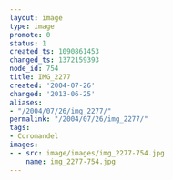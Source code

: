 ```yaml
---
layout: image
type: image
promote: 0
status: 1
created_ts: 1090861453
changed_ts: 1372159393
node_id: 754
title: IMG_2277
created: '2004-07-26'
changed: '2013-06-25'
aliases:
- "/2004/07/26/img_2277/"
permalink: "/2004/07/26/img_2277/"
tags:
- Coromandel
images:
- - src: image/images/img_2277-754.jpg
    name: img_2277-754.jpg
---
```


